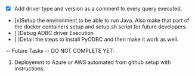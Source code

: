 - [x] Add driver type and version as a comment to every query executed.
- [x]Setup the environment to be able to run Java. Also make that part of the docker containers setup and setup.sh script for future developers.
- [ ]Debug ADBC driver Execution
- [ ]Detail the steps to install PyODBC and then make it work as well.


-- Future Tasks -- DO NOT COMPLETE YET:
1. Deployemnt to Azure or AWS automated from github setup with instructions.